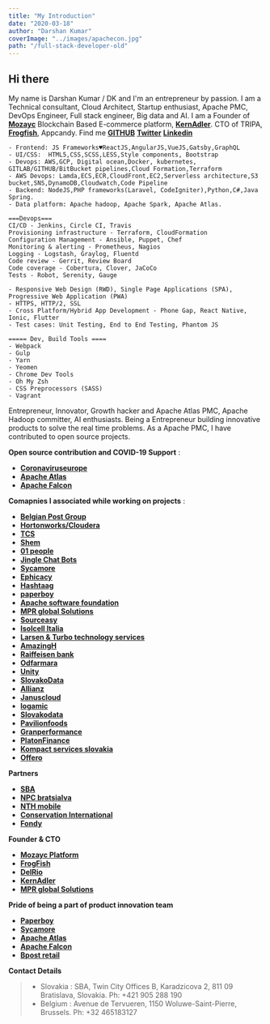 ```yaml
---
title: "My Introduction"
date: "2020-03-18"
author: "Darshan Kumar"
coverImage: "../images/apachecon.jpg"
path: "/full-stack-developer-old"
---
```


## Hi there

My name is Darshan Kumar / DK and I'm an entrepreneur by passion. I am a Technical consultant, Cloud Architect, Startup enthusiast, Apache PMC, DevOps Engineer, Full stack engineer, Big data and AI.
I am a Founder of [**Mozayc**](https://mozayc.net) Blockchain Based E-commerce platform, [**KernAdler**](https://kernadler.net). CTO of TRIPA, [**Frogfish**](https://frogfish.io), Appcandy.
Find me [**GITHUB**](https://github.com/darshankumar89) [**Twitter**](https://twitter.com/darshaneldorado) [**Linkedin**](https://www.linkedin.com/in/darshankumar/)

```My expertise are with technologies :
- Frontend: JS Frameworks♥️ReactJS,AngularJS,VueJS,Gatsby,GraphQL
- UI/CSS:  HTML5,CSS,SCSS,LESS,Style components, Bootstrap
- Devops: AWS,GCP, Digital ocean,Docker, kubernetes, GITLAB/GITHUB/BitBucket pipelines,Cloud Formation,Terraform
- AWS Devops: Lamda,ECS,ECR,CloudFront,EC2,Serverless architecture,S3 bucket,SNS,DynamoDB,Cloudwatch,Code Pipeline
- Backend: NodeJS,PHP frameworks(Laravel, CodeIgniter),Python,C#,Java Spring.
- Data platform: Apache hadoop, Apache Spark, Apache Atlas.
```

```Devops
===Devops===
CI/CD - Jenkins, Circle CI, Travis
Provisioning infrastructure - Terraform, CloudFormation
Configuration Management - Ansible, Puppet, Chef
Monitoring & alerting - Prometheus, Nagios
Logging - Logstash, Graylog, Fluentd
Code review - Gerrit, Review Board
Code coverage - Cobertura, Clover, JaCoCo
Tests - Robot, Serenity, Gauge
```

```Other
- Responsive Web Design (RWD), Single Page Applications (SPA), Progressive Web Application (PWA)
- HTTPS, HTTP/2, SSL
- Cross Platform/Hybrid App Development - Phone Gap, React Native, Ionic, Flutter
- Test cases: Unit Testing, End to End Testing, Phantom JS
 ```

 ```Devtools
===== Dev, Build Tools ====
- Webpack
- Gulp
- Yarn
- Yeomen
- Chrome Dev Tools
- Oh My Zsh
- CSS Preprocessors (SASS)
- Vagrant
 ```

Entrepreneur, Innovator, Growth hacker and Apache Atlas PMC, Apache Hadoop committer, AI enthusiasts.
Being a Entrepreneur building innovative products to solve the real time problems.
As a Apache PMC, I have contributed to open source projects.

**Open source contribution and COVID-19 Support** :
- [**Coronaviruseurope**](http://coronaviruseurope.org/)
- [**Apache Atlas**](https://atlas.apache.org/)
- [**Apache Falcon**](https://falcon.apache.org/)

**Comapnies I associated while working on projects** :
- [**Belgian Post Group**](https://en.wikipedia.org/wiki/Bpost)
- [**Hortonworks/Cloudera**](https://www.cloudera.com/)
- [**TCS**](https://www.tcs.com)
- [**Shem**](https://shem.sk)
- [**01 people**](https://www.01people.com)
- [**Jingle Chat Bots**](https://www.linkedin.com/company/jingle.market/)
- [**Sycamore**](https://www.sycamoreinformatics.com/)
- [**Ephicacy**](http://www.ephicacy.com/)
- [**Hashtaag**](https://hashtaag.com)
- [**paperboy**](https://www.paperboy.com/)
- [**Apache software foundation**](https://www.apache.org/)
- [**MPR global Solutions**](http://mprhost.com)
- [**Sourceasy**](https://angel.co/company/sourceeasy)
- [**Isolcell Italia**](https://isolcell.com/)
- [**Larsen & Turbo technology services**](https://www.ltts.com/)
- [**AmazingH**](https://amazingh.shop/)
- [**Raiffeisen bank**](https://www.rcb.at/en/the-bank/)
- [**Odfarmara**](https://odfarmara.sk)
- [**Unity**](https://unity.sk)
- [**SlovakoData**](https://www.finscreener.com)
- [**Allianz**](https://www.allianzsp.sk/)
- [**Januscloud**](https://janus.cloud/)
- [**logamic**](https://www.logamic.com/)
- [**Slovakodata**](https://www.slovakodata.sk/en/)
- [**Pavilionfoods**](http://pavilionfoods.com/)
- [**Granperformance**](https://granperformance.com/index.html)
- [**PlatonFinance**](https://platonfinance.com/)
- [**Kompact services slovakia**](https://sk.kompass.com/)
- [**Offero**](https://offero.sk/)


**Partners**
- [**SBA**](http://www.sbagency.sk/)
- [**NPC bratsialva**](https://www.npc.sk/sk/)
- [**NTH mobile**](https://www.nth-mobile.com/)
- [**Conservation International**](https://www.conservation.org/)
- [**Fondy**](https://fondy.eu)

**Founder & CTO**
- [**Mozayc Platform**](https://mozayc.net)
- [**FrogFish**](https://Frogfish.io)
- [**DelRio**](https://delrio-consulting.com/)
- [**KernAdler**](https://www.kernadler.com/)
- [**MPR global Solutions**](http://mprhost.com)

**Pride of being a part of product innovation team**
- [**Paperboy**](https://www.paperboy.com/)
- [**Sycamore**](https://www.sycamoreinformatics.com/)
- [**Apache Atlas**](https://atlas.apache.org/)
- [**Apache Falcon**](https://falcon.apache.org/)
- [**Bpost retail**](https://en.wikipedia.org/wiki/Bpost)

**Contact Details**

 > - Slovakia : SBA, Twin City Offices B, Karadzicova 2, 811 09 Bratislava, Slovakia. Ph: +421 905 288 190
 > - Belgium : Avenue de Tervueren, 1150 Woluwe-Saint-Pierre, Brussels. Ph: +32 465183127
